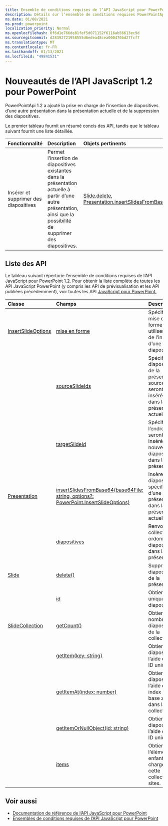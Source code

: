 ```yaml
---
title: Ensemble de conditions requises de l’API JavaScript pour PowerPoint 1.2
description: Détails sur l’ensemble de conditions requises PowerPointApi 1.2.
ms.date: 01/08/2021
ms.prod: powerpoint
localization_priority: Normal
ms.openlocfilehash: 0f6d1e766de81fef5d071152f6116ab56613ec9d
ms.sourcegitcommit: d28392721958555d6edea48cea000470bd27fcf7
ms.translationtype: MT
ms.contentlocale: fr-FR
ms.lasthandoff: 01/13/2021
ms.locfileid: "49841531"
---
```

# <a name="whats-new-in-powerpoint-javascript-api-12"></a>Nouveautés de l’API JavaScript 1.2 pour PowerPoint

PowerPointApi 1.2 a ajouté la prise en charge de l’insertion de diapositives d’une autre présentation dans la présentation actuelle et de la suppression des diapositives.

Le premier tableau fournit un résumé concis des API, tandis que le tableau suivant fournit une liste détaillée.

| Fonctionnalité | Description | Objets pertinents |
|:--- |:--- |:--- |
| Insérer et supprimer des diapositives | Permet l’insertion de diapositives existantes dans la présentation actuelle à partir d’une autre présentation, ainsi que la possibilité de supprimer des diapositives. | [Slide.delete](/javascript/api/powerpoint/powerpoint.slide#delete--), [Presentation.insertSlidesFromBase64](/javascript/api/powerpoint/powerpoint.presentation#insertslidesfrombase64-base64file--options-)|

## <a name="api-list"></a>Liste des API

Le tableau suivant répertorie l’ensemble de conditions requises de l’API JavaScript pour PowerPoint 1.2. Pour obtenir la liste complète de toutes les API JavaScript PowerPoint (y compris les API de prévisualisation et les API publiées précédemment), voir toutes les API [JavaScript pour PowerPoint.](/javascript/api/powerpoint?view=powerpoint-js-preview&preserve-view=true)

| Classe | Champs | Description |
|:---|:---|:---|
|[InsertSlideOptions](/javascript/api/powerpoint/powerpoint.insertslideoptions)|[mise en forme](/javascript/api/powerpoint/powerpoint.insertslideoptions#formatting)|Spécifie la mise en forme à utiliser lors de l’insertion d’une diapositive.|
||[sourceSlideIds](/javascript/api/powerpoint/powerpoint.insertslideoptions#sourceslideids)|Spécifie les diapositives de la présentation source qui seront insérées dans la présentation actuelle.|
||[targetSlideId](/javascript/api/powerpoint/powerpoint.insertslideoptions#targetslideid)|Spécifie l’endroit où seront insérées les nouvelles diapositives dans la présentation.|
|[Presentation](/javascript/api/powerpoint/powerpoint.presentation)|[insertSlidesFromBase64(base64File: string, options?: PowerPoint.InsertSlideOptions)](/javascript/api/powerpoint/powerpoint.presentation#insertslidesfrombase64-base64file--options-)|Insère les diapositives spécifiées d’une présentation dans la présentation actuelle.|
||[diapositives](/javascript/api/powerpoint/powerpoint.presentation#slides)|Renvoie une collection ordonnée de diapositives dans la présentation.|
|[Slide](/javascript/api/powerpoint/powerpoint.slide)|[delete()](/javascript/api/powerpoint/powerpoint.slide#delete--)|Supprime la diapositive de la présentation.|
||[id](/javascript/api/powerpoint/powerpoint.slide#id)|Obtient l’ID unique de la diapositive.|
|[SlideCollection](/javascript/api/powerpoint/powerpoint.slidecollection)|[getCount()](/javascript/api/powerpoint/powerpoint.slidecollection#getcount--)|Obtient le nombre de diapositives de la collection.|
||[getItem(key: string)](/javascript/api/powerpoint/powerpoint.slidecollection#getitem-key-)|Obtient une diapositive à l’aide de son ID unique.|
||[getItemAt(index: number)](/javascript/api/powerpoint/powerpoint.slidecollection#getitemat-index-)|Obtient une diapositive à l’aide de son index de base zéro dans la collection.|
||[getItemOrNullObject(id: string)](/javascript/api/powerpoint/powerpoint.slidecollection#getitemornullobject-id-)|Obtient une diapositive à l’aide de son ID unique.|
||[items](/javascript/api/powerpoint/powerpoint.slidecollection#items)|Obtient l’élément enfant chargé dans cette collection de sites.|

## <a name="see-also"></a>Voir aussi

- [Documentation de référence de l’API JavaScript pour PowerPoint](/javascript/api/powerpoint?view=powerpoint-js-1.2&preserve-view=true)
- [Ensembles de conditions requises de l’API JavaScript pour PowerPoint](powerpoint-api-requirement-sets.md)
